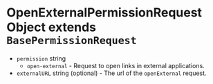 # OpenExternalPermissionRequest Object extends `BasePermissionRequest`

* `permission` string
  * `open-external` - Request to open links in external applications.
* `externalURL` string (optional) - The url of the `openExternal` request.

